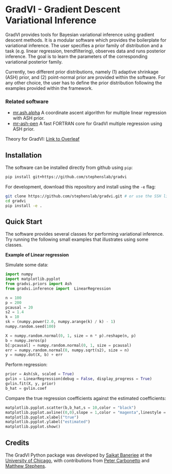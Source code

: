 # GradVI - Gradient Descent Variational Inference

GradVI provides tools for Bayesian variational inference using gradient descent methods.
It is a modular software which provides the boilerplate for variational inference.
The user specifies a prior family of distribution and a task (e.g. linear regression, trendfiltering),
observes data and runs posterior inference.
The goal is to learn the parameters of the corresponding variational posterior family.

Currently, two different prior distributions, namely (1) adaptive shrinkage (ASH) prior,
and (2) point-normal prior are provided within the software.
For any other choice, the user has to define the prior distribution following the examples
provided within the framework.

### Related software
- [mr.ash.alpha](https://github.com/stephenslab/mr.ash.alpha) A coordinate ascent algorithm for multiple linear regression with ASH prior.
- [mr-ash-pen](https://github.com/banskt/mr-ash-pen) A fast FORTRAN core for GradVI multiple regression using ASH prior.

<!-- Future work includes extension to other types of distributions -->
Theory for GradVI: [Link to Overleaf](https://www.overleaf.com/project/60d0d9301e098e4dbe8e3521)

## Installation

The software can be installed directly from github using `pip`:
```bash
pip install git+https://github.com/stephenslab/gradvi
```

For development, download this repository and install using the `-e` flag:
```bash
git clone https://github.com/stephenslab/gradvi.git # or use the SSH link
cd gradvi
pip install -e .
```

## Quick Start

The software provides several classes for performing variational inference.
Try running the following small examples that illustrates using some classes.

__Example of Linear regression__

Simulate some data:

```python
import numpy
import matplotlib.pyplot
from gradvi.priors import Ash
from gradvi.inference import  LinearRegression

n = 100
p = 200
pcausal = 20
s2 = 1.4
k = 10
sk = (numpy.power(2.0, numpy.arange(k) / k) - 1)
numpy.random.seed(100)

X = numpy.random.normal(0, 1, size = n * p).reshape(n, p)
b = numpy.zeros(p)
b[:pcausal] = numpy.random.normal(0, 1, size = pcausal)
err = numpy.random.normal(0, numpy.sqrt(s2), size = n)
y = numpy.dot(X, b) + err
```

Perform regression:

```python
prior = Ash(sk, scaled = True)
gvlin = LinearRegression(debug = False, display_progress = True)
gvlin.fit(X, y, prior)
b_hat = gvlin.coef
```

Compare the true regression coefficients against the estimated
coefficients:

```python
matplotlib.pyplot.scatter(b,b_hat,s = 10,color = "black")
matplotlib.pyplot.axline((0,0),slope = 1,color = "magenta",linestyle = ":")
matplotlib.pyplot.xlabel("true")
matplotlib.pyplot.ylabel("estimated")
matplotlib.pyplot.show()
```

## Credits

The GradVI Python package was developed by
[Saikat Banerjee](https://github.com/banskt) at the
[University of Chicago](https://www.uchicago.edu/), with contributions
from [Peter Carbonetto](https://github.com/pcarbo) and
[Matthew Stephens](https://stephenslab.uchicago.edu/).

<!--
__Defaults__
```python
from gradvi.inference import LinearRegression
gvlin = LinearRegression()
gvlin.fit(X, y)

from gradvi.inference import Trendfilter
gvtf = Trendfilter(order = 1)
gvtf.fit(y)

from gradvi.inference import GLMRegression
gvglm = GLMRegression(model = "Poisson")
gvglm.fit(X, y)
```

__Linear Regression with minimization options and specified prior__
```python
from gradvi.inference import LinearRegression, Minimizer
from gradvi.priors import ASH

minimizer = Minimizer(method = 'L-BFGS-B')
prior = ASH(wk, sk, scaled = True)
gvlin = LinearRegression(prior = prior, debug = True)
gvlin.fit(X, y)
```
-->

<!--
### Demonstration

[Link](https://banskt.github.io/iridge-notes/2021/08/24/mrash-penalized-trend-filtering-demo.html) 
to demonstration on simple examples of linear data and trend-filtering data.

### How to use

Functions are not documented yet. Here is only a quick start.

```
from mrashpen.inference.penalized_regression import PenalizedRegression as PLR
plr = PLR(method = 'L-BFGS-B', optimize_w = True, optimize_s = True, is_prior_scaled = True, debug = False)
plr.fit()
```
| Returns | Description |
| --- | --- |
|`plr.coef` | optimized regression coefficients |
|`plr.prior` | optimized Mr.ASH prior mixture coefficients |
|`plr.obj_path` | Value of the objective function for all iterations |
|`plr.theta` | optimized parameter `theta` from the objective function |
|`plr.fitobj` | [OptimizeResult](https://docs.scipy.org/doc/scipy/reference/generated/scipy.optimize.OptimizeResult.html#scipy.optimize.OptimizeResult) object from scipy.optimize |
| --- | --- |

### Running tests
Run the unittest from the `/path/to/download/mr-ash-pen` directory.
```
python -m unittest
```
-->
